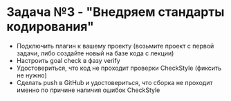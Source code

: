 # **Задача №3 - "Внедряем стандарты кодирования"**
* Подключить плагин к вашему проекту (возьмите проект с первой задачи, либо создайте новый на базе кода с лекции)
* Настроить goal check в фазу verify
* Удостовериться, что код не проходит проверки CheckStyle (фиксить не нужно)
* Сделать push в GitHub и удостовериться, что сборка не проходит именно по причине наличия ошибок CheckStyle